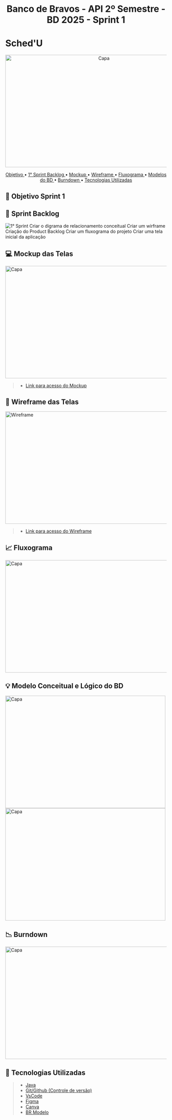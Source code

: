 # <p align = "center"> Banco de Bravos - API 2º Semestre - BD 2025 - Sprint 1

# Sched'U

<p align = "center"><img src="https://github.com/Banco-de-Bravos/Schedu/" alt="Capa" style="width:600px;height:350px;"></p>

<p align="center">
  <a href ="#dart-objetivo-sprint-1"> Objetivo </a>  •
  <a href="#date-Sprint-Backlog"> 1° Sprint Backlog </a> •
  <a href="#computer-mockup-das-telas"> Mockup </a> •
  <a href="#electric_plug-wireframe-das-telas"> Wireframe </a> • 
  <a href ="#chart_with_upwards_trend-fluxograma"> Fluxograma </a>  •
  <a href="#bulb-modelo-conceitual-e-lógico-do-bd"> Modelos do BD </a> •
  <a href="#chart_with_downwards_trend-burndown"> Burndown </a> •
  <a href="#bookmark-tecnologias-utilizadas"> Tecnologias Utilizadas </a>
</p>

## :dart: Objetivo Sprint 1


## :date: Sprint Backlog
![1° Sprint Criar o digrama de relacionamento conceitual Criar um wirframe Criação do Product Backlog Criar um fluxograma do projeto Criar uma tela inicial da aplicação](https://github.com/Banco-de-Bravos/Schedu/)


## :computer: Mockup das Telas
<p><img src="https://github.com/Banco-de-Bravos/Schedu/" alt="Capa" style="width:600px;height:350px;"></p>

> * [Link para acesso do Mockup](https://github.com/Banco-de-Bravos/Schedu/)

## :electric_plug: Wireframe das Telas
<p><img src="[https://github.com/InfinityDevAPI/InfintyDev/assets/111203231/67857b1c-1c91-4bef-b8d4-29190c00832a](https://github.com/Banco-de-Bravos/Schedu/)" alt="Wireframe" style="width:650px;height:350px;"></p>

> * [Link para acesso do Wireframe](https://www.figma.com/proto/CrRDEGQyv8MTocF4Bgd0fi/API-FATEC-2%C2%BA-Semestre?node-id=7-15&p=f&t=qQlRXpRJ0kZLGhWI-1&scaling=scale-down&content-scaling=fixed&page-id=7%3A13&starting-point-node-id=7%3A14)

## :chart_with_upwards_trend: Fluxograma
<p><img src="https://github.com/Banco-de-Bravos/Schedu/" alt="Capa" style="width:600px;height:350px;"></p>

## :bulb: Modelo Conceitual e Lógico do BD
<p>
  <img src="https://github.com/Banco-de-Bravos/Schedu/" alt="Capa" style="width:500px;height:350px;">
  <img src="https://github.com/Banco-de-Bravos/Schedu/" alt="Capa" style="width:500px;height:350px;">
</p>

## :chart_with_downwards_trend: Burndown
<p><img src="https://github.com/Banco-de-Bravos/Schedu/" alt="Capa" style="width:600px;height:350px;"></p>

## :bookmark: Tecnologias Utilizadas
> * [Java](https://www.java.com/pt-BR/)
> * [Git/Github (Controle de versão)](https://github.com/)
> * [VsCode](https://code.visualstudio.com/)
> * [Figma](https://www.figma.com/)
> * [Canva](https://www.canva.com/)
> * [BR Modelo](https://app.brmodeloweb.com/)



